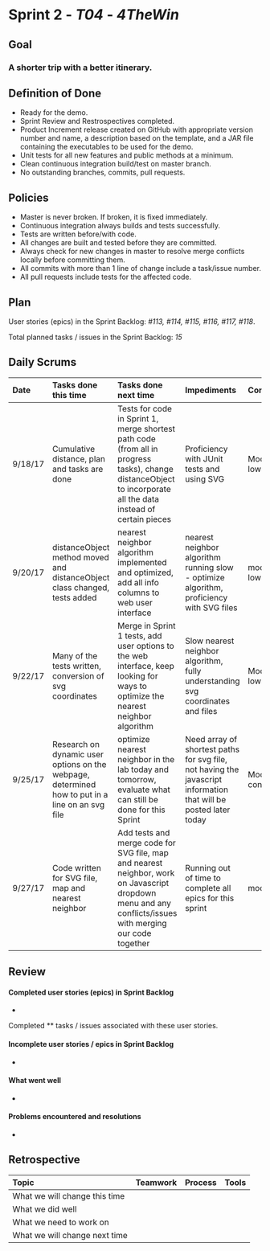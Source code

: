 # Sprint 2 - *T04* - *4TheWin*

## Goal

### A shorter trip with a better itinerary.

## Definition of Done

* Ready for the demo.
* Sprint Review and Restrospectives completed.
* Product Increment release created on GitHub with appropriate version number and name, a description based on the template, and a JAR file containing the executables to be used for the demo. 
* Unit tests for all new features and public methods at a minimum.
* Clean continuous integration build/test on master branch.
* No outstanding branches, commits, pull requests.

## Policies

* Master is never broken.  If broken, it is fixed immediately.
* Continuous integration always builds and tests successfully.
* Tests are written before/with code.  
* All changes are built and tested before they are committed.
* Always check for new changes in master to resolve merge conflicts locally before committing them.
* All commits with more than 1 line of change include a task/issue number.
* All pull requests include tests for the affected code.

## Plan 

User stories (epics) in the Sprint Backlog: *#113, #114, #115, #116, #117, #118*. 

Total planned tasks / issues in the Sprint Backlog: *15* 

## Daily Scrums

Date | Tasks done this time | Tasks done next time | Impediments | Confidence
:--- | :--- | :--- | :--- | :---
 |9/18/17|Cumulative distance, plan and tasks are done | Tests for code in Sprint 1, merge shortest path code (from all in progress tasks), change distanceObject to incorporate all the data instead of certain pieces | Proficiency with JUnit tests and using SVG | Moderate-low
 | 9/20/17 | distanceObject method moved and distanceObject class changed, tests added | nearest neighbor algorithm implemented and optimized, add all info columns to web user interface | nearest neighbor algorithm running slow - optimize algorithm, proficiency with SVG files | moderate-low 
 |9/22/17| Many of the tests written, conversion of svg coordinates | Merge in Sprint 1 tests, add user options to the web interface, keep looking for ways to optimize the nearest neighbor algorithm |  Slow nearest neighbor algorithm, fully understanding svg coordinates and files | Moderately low
 |9/25/17|Research on dynamic user options on the webpage, determined how to put in a line on an svg file | optimize nearest neighbor in the lab today and tomorrow, evaluate what can still be done for this Sprint |Need array of shortest paths for svg file, not having the javascript information that will be posted later today |Moderately confident
 | 9/27/17 | Code written for SVG file,  map and nearest neighbor | Add tests and merge code for SVG file, map and nearest neighbor, work on Javascript dropdown menu and any conflicts/issues with merging our code together | Running out of time to complete all epics for this sprint | moderate

## Review

#### Completed user stories (epics) in Sprint Backlog 
*

Completed ** tasks / issues associated with these user stories.

#### Incomplete user stories / epics in Sprint Backlog 
* 

#### What went well
*

#### Problems encountered and resolutions
* 

## Retrospective

Topic | Teamwork | Process | Tools
:--- | :--- | :--- | :---
What we will change this time |  |  | 
What we did well |  |  | 
What we need to work on |  |  |
What we will change next time |  |  | 
